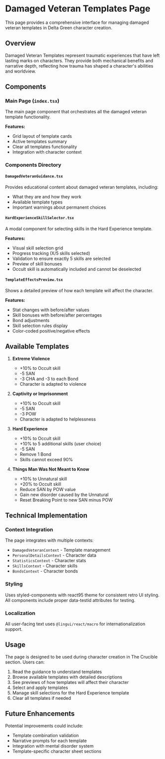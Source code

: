 # Damaged Veteran Templates Page

This page provides a comprehensive interface for managing damaged veteran templates in Delta Green character creation.

## Overview

Damaged Veteran Templates represent traumatic experiences that have left lasting marks on characters. They provide both mechanical benefits and narrative depth, reflecting how trauma has shaped a character's abilities and worldview.

## Components

### Main Page (`index.tsx`)
The main page component that orchestrates all the damaged veteran template functionality.

**Features:**
- Grid layout of template cards
- Active templates summary
- Clear all templates functionality
- Integration with character context

### Components Directory

#### `DamagedVeteranGuidance.tsx`
Provides educational content about damaged veteran templates, including:
- What they are and how they work
- Available template types
- Important warnings about permanent choices

#### `HardExperienceSkillSelector.tsx`
A modal component for selecting skills in the Hard Experience template.

**Features:**
- Visual skill selection grid
- Progress tracking (X/5 skills selected)
- Validation to ensure exactly 5 skills are selected
- Preview of skill bonuses
- Occult skill is automatically included and cannot be deselected

#### `TemplateEffectsPreview.tsx`
Shows a detailed preview of how each template will affect the character.

**Features:**
- Stat changes with before/after values
- Skill bonuses with before/after percentages
- Bond adjustments
- Skill selection rules display
- Color-coded positive/negative effects

## Available Templates

1. **Extreme Violence**
   - +10% to Occult skill
   - -5 SAN
   - -3 CHA and -3 to each Bond
   - Character is adapted to violence

2. **Captivity or Imprisonment**
   - +10% to Occult skill
   - -5 SAN
   - -3 POW
   - Character is adapted to helplessness

3. **Hard Experience**
   - +10% to Occult skill
   - +10% to 5 additional skills (user choice)
   - -5 SAN
   - Remove 1 Bond
   - Skills cannot exceed 90%

4. **Things Man Was Not Meant to Know**
   - +10% to Unnatural skill
   - +20% to Occult skill
   - Reduce SAN by POW value
   - Gain new disorder caused by the Unnatural
   - Reset Breaking Point to new SAN minus POW

## Technical Implementation

### Context Integration
The page integrates with multiple contexts:
- `DamagedVeteranContext` - Template management
- `PersonalDetailsContext` - Character data
- `StatisticsContext` - Character stats
- `SkillsContext` - Character skills
- `BondsContext` - Character bonds

### Styling
Uses styled-components with react95 theme for consistent retro UI styling. All components include proper data-testid attributes for testing.

### Localization
All user-facing text uses `@lingui/react/macro` for internationalization support.

## Usage

The page is designed to be used during character creation in The Crucible section. Users can:

1. Read the guidance to understand templates
2. Browse available templates with detailed descriptions
3. See previews of how templates will affect their character
4. Select and apply templates
5. Manage skill selections for the Hard Experience template
6. Clear all templates if needed

## Future Enhancements

Potential improvements could include:
- Template combination validation
- Narrative prompts for each template
- Integration with mental disorder system
- Template-specific character sheet sections
